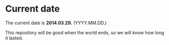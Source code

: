 # Current date

The current date is **2014.03.29.** (YYYY.MM.DD.)

This repository will be good when the world ends, so we will know how long it lasted.